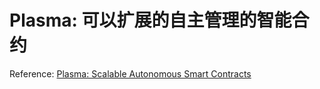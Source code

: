 # Plasma: 可以扩展的自主管理的智能合约


Reference: [Plasma: Scalable Autonomous Smart Contracts](https://plasma.io/plasma.pdf)

